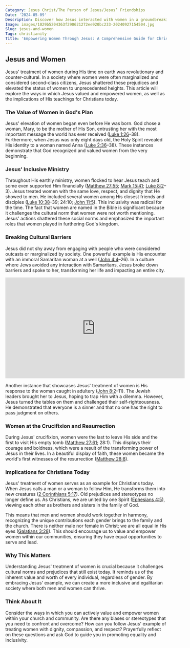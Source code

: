 ```yaml
---
Category: Jesus Christ/The Person of Jesus/Jesus’ Friendships
Date: '2024-05-09'
Description: Discover how Jesus interacted with women in a groundbreaking exploration of gender equality and empowerment in biblical times. Gain insights into the profound impact of Jesus' teachings on women's roles and status.
Image: images/1029b5204363f290621272ee920bc233-20240927154504.jpg
Slug: jesus-and-women
Tags: christianity
Title: 'Empowering Women Through Jesus: A Comprehensive Guide for Christian Readers'
---
```


## Jesus and Women

Jesus' treatment of women during His time on earth was revolutionary and counter-cultural. In a society where women were often marginalized and considered second-class citizens, Jesus shattered these prejudices and elevated the status of women to unprecedented heights. This article will explore the ways in which Jesus valued and empowered women, as well as the implications of His teachings for Christians today.

### The Value of Women in God's Plan

Jesus' elevation of women began even before He was born. God chose a woman, Mary, to be the mother of His Son, entrusting her with the most important message the world has ever received ([Luke 1:26](https://www.bibleref.com/Luke/1/Luke-1-26.html)–38). Furthermore, when Jesus was only eight days old, the Holy Spirit revealed His identity to a woman named Anna ([Luke 2:36](https://www.bibleref.com/Luke/2/Luke-2-36.html)–38). These instances demonstrate that God recognized and valued women from the very beginning.

### Jesus' Inclusive Ministry

Throughout His earthly ministry, women flocked to hear Jesus teach and some even supported Him financially ([Matthew 27:55](https://www.bibleref.com/Matthew/27/Matthew-27-55.html); [Mark 15:41](https://www.bibleref.com/Mark/15/Mark-15-41.html); [Luke 8:2](https://www.bibleref.com/Luke/8/Luke-8-2.html)–3). Jesus treated women with the same love, respect, and dignity that He showed to men. He included several women among His closest friends and disciples ([Luke 10:38](https://www.bibleref.com/Luke/10/Luke-10-38.html)–39; 24:10; [John 11:5](https://www.bibleref.com/John/11/John-11-5.html)). This inclusivity was radical for the time. The fact that women are named in the Bible is significant because it challenges the cultural norm that women were not worth mentioning. Jesus' actions shattered these social norms and emphasized the important roles that women played in furthering God's kingdom.

### Breaking Cultural Barriers

Jesus did not shy away from engaging with people who were considered outcasts or marginalized by society. One powerful example is His encounter with an immoral Samaritan woman at a well ([John 4:4](https://www.bibleref.com/John/4/John-4-4.html)–26). In a culture where Jews avoided any interaction with Samaritans, Jesus broke down barriers and spoke to her, transforming her life and impacting an entire city.


<iframe width="560" height="315" src="https://www.youtube.com/embed/ordhsDeAt60" frameborder="0" allow="autoplay; encrypted-media" allowfullscreen></iframe>


Another instance that showcases Jesus' treatment of women is His response to the woman caught in adultery ([John 8:2](https://www.bibleref.com/John/8/John-8-2.html)–11). The Jewish leaders brought her to Jesus, hoping to trap Him with a dilemma. However, Jesus turned the tables on them and challenged their self-righteousness. He demonstrated that everyone is a sinner and that no one has the right to pass judgment on others.

### Women at the Crucifixion and Resurrection

During Jesus' crucifixion, women were the last to leave His side and the first to visit His empty tomb ([Matthew 27:61](https://www.bibleref.com/Matthew/27/Matthew-27-61.html); 28:1). This displays their courage and boldness, which were a result of the transforming power of Jesus in their lives. In a beautiful display of faith, these women became the world's first witnesses of the resurrection ([Matthew 28:8](https://www.bibleref.com/Matthew/28/Matthew-28-8.html)).

### Implications for Christians Today

Jesus' treatment of women serves as an example for Christians today. When Jesus calls a man or a woman to follow Him, He transforms them into new creatures ([2 Corinthians 5:17](https://www.bibleref.com/2-Corinthians/5/2-Corinthians-5-17.html)). Old prejudices and stereotypes no longer define us. As Christians, we are united by one Spirit ([Ephesians 4:5](https://www.bibleref.com/Ephesians/4/Ephesians-4-5.html)), viewing each other as brothers and sisters in the family of God.

This means that men and women should work together in harmony, recognizing the unique contributions each gender brings to the family and the church. There is neither male nor female in Christ; we are all equal in His eyes ([Galatians 3:28](https://www.bibleref.com/Galatians/3/Galatians-3-28.html)). This should encourage us to value and empower women within our communities, ensuring they have equal opportunities to serve and lead.

### Why This Matters

Understanding Jesus' treatment of women is crucial because it challenges cultural norms and prejudices that still exist today. It reminds us of the inherent value and worth of every individual, regardless of gender. By embracing Jesus' example, we can create a more inclusive and egalitarian society where both men and women can thrive.

### Think About It

Consider the ways in which you can actively value and empower women within your church and community. Are there any biases or stereotypes that you need to confront and overcome? How can you follow Jesus' example of treating women with dignity, compassion, and respect? Prayerfully reflect on these questions and ask God to guide you in promoting equality and inclusivity.